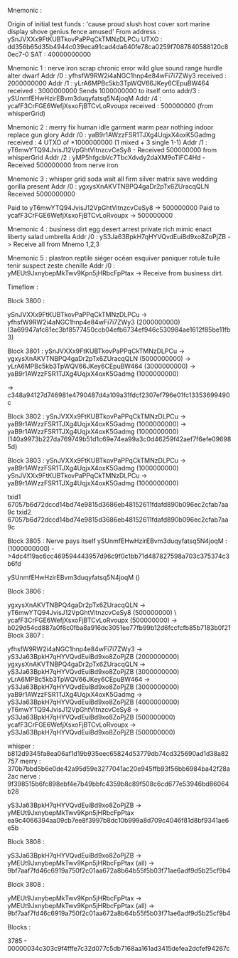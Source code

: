 Mnemonic :

Origin of initial test funds : 'cause proud slush host cover sort marine display shove genius fence amused'
From address : ySnJVXXx9FtKUBTkovPaPPqCkTMNzDLPCu
UTXO : dd356b65d35b4944c039eca91cad4da640fe78ca0259f7087840588120c80ec7-0
SAT : 40000000000

Mnemonic 1 : nerve iron scrap chronic error wild glue sound range hurdle alter dwarf
Addr /0 : yfhsfW9RW2i4aNGC1hnp4e84wFi7i7ZWy3 received : 2000000000
Addr /1 : yLrA6MPBc5kb3TpWQV66JKey6CEpuBW464 received : 3000000000
Sends 1000000000 to itself onto addr/3 : ySUnmfEHwHzirEBvm3duqyfatsq5N4joqM
Addr /4 : ycafF3CrFGE6WefjXsxoFjBTCvLoRvoupx received : 500000000 (from whisperGrid)

Mnemonic 2 : merry fix human idle garment warm pear nothing indoor replace gun glory
Addr /0 : yaB9r1AWzzFSR1TJXg4UqjxX4oxK5Gadmg received : 4 UTXO of \*1000000000 (1 mixed + 3 single 1-1)
Addr /1 : yT6mwYTQ94JvisJ12VpGhtVitnzcvCeSy8 - Received 500000000 from whisperGrid
Addr /2 : yMP5hfgcbVc7TbcXdvdy2daXM9oTiFC4Hd - Received 500000000 from nerve iron

Mnemonic 3 : whisper grid soda wait all firm silver matrix save wedding gorilla present
Addr /0 : ygxysXnAKVTNBPQ4gaDr2pTx6ZUracqQLN Received 5000000000

Paid to yT6mwYTQ94JvisJ12VpGhtVitnzcvCeSy8 -> 500000000
Paid to ycafF3CrFGE6WefjXsxoFjBTCvLoRvoupx -> 500000000

Mnemonic 4 : business dirt egg desert arrest private rich mimic enact liberty salad umbrella
Addr /0 : yS3Ja63BpkH7qHYVQvdEuiBd9xo8ZoPjZB -> Receive all from Mnemo 1,2,3

Mnemonic 5 : plastron reptile siéger océan esquiver paniquer rotule tuile tenir suspect zeste chenille
Addr /0 : yMEUt9JxnybepMkTwv9Kpn5jHRbcFpPtax -> Receive from business dirt.

Timeflow :

Block 3800 :

ySnJVXXx9FtKUBTkovPaPPqCkTMNzDLPCu -> yfhsfW9RW2i4aNGC1hnp4e84wFi7i7ZWy3 (2000000000) (3a69947afc81ec3bf8577450ccb04efb6734ef946c530984ae1612f85be11fb3)

Block 3801 :
ySnJVXXx9FtKUBTkovPaPPqCkTMNzDLPCu -> ygxysXnAKVTNBPQ4gaDr2pTx6ZUracqQLN (5000000000)
-> yLrA6MPBc5kb3TpWQV66JKey6CEpuBW464 (3000000000)
-> yaB9r1AWzzFSR1TJXg4UqjxX4oxK5Gadmg (1000000000)

-> c348a94127d746981e4790487d4a109a31fdcf2307ef796e01fc13353699490c

Block 3802 :
ySnJVXXx9FtKUBTkovPaPPqCkTMNzDLPCu -> yaB9r1AWzzFSR1TJXg4UqjxX4oxK5Gadmg (1000000000)
-> yaB9r1AWzzFSR1TJXg4UqjxX4oxK5Gadmg (1000000000)
(140a9973b227da769749b51d1c69e74ea99a3c0d46259f42aef7f6efe096985d)

Block 3803 :
ySnJVXXx9FtKUBTkovPaPPqCkTMNzDLPCu -> yaB9r1AWzzFSR1TJXg4UqjxX4oxK5Gadmg (1000000000)
ySnJVXXx9FtKUBTkovPaPPqCkTMNzDLPCu -> yaB9r1AWzzFSR1TJXg4UqjxX4oxK5Gadmg (1000000000)

txid1 67057b6d72dccd14bd74e9815d3686eb48152611fdafd890b096ec2cfab7aa9c
txid2 67057b6d72dccd14bd74e9815d3686eb48152611fdafd890b096ec2cfab7aa9c

Block 3805 :
Nerve pays itself ySUnmfEHwHzirEBvm3duqyfatsq5N4joqM : (1000000000)
->4dc4f19ac6cc469594443957d96c9f0c1bb71d487827598a703c375374c3b6fd

ySUnmfEHwHzirEBvm3duqyfatsq5N4joqM ()

Block 3806 :

ygxysXnAKVTNBPQ4gaDr2pTx6ZUracqQLN -> yT6mwYTQ94JvisJ12VpGhtVitnzcvCeSy8 (500000000)
\ ycafF3CrFGE6WefjXsxoFjBTCvLoRvoupx (500000000)
-> b029d54cd887a0f6c0fba8a916dc3051ee77fb99b12d6fccfcfb85b7183b0f21
Block 3807 :

yfhsfW9RW2i4aNGC1hnp4e84wFi7i7ZWy3 -> yS3Ja63BpkH7qHYVQvdEuiBd9xo8ZoPjZB (2000000000)
ygxysXnAKVTNBPQ4gaDr2pTx6ZUracqQLN -> yS3Ja63BpkH7qHYVQvdEuiBd9xo8ZoPjZB (3000000000)
yLrA6MPBc5kb3TpWQV66JKey6CEpuBW464 -> yS3Ja63BpkH7qHYVQvdEuiBd9xo8ZoPjZB (3000000000)
yaB9r1AWzzFSR1TJXg4UqjxX4oxK5Gadmg -> yS3Ja63BpkH7qHYVQvdEuiBd9xo8ZoPjZB (4000000000)
yT6mwYTQ94JvisJ12VpGhtVitnzcvCeSy8 -> yS3Ja63BpkH7qHYVQvdEuiBd9xo8ZoPjZB (500000000)
ycafF3CrFGE6WefjXsxoFjBTCvLoRvoupx -> yS3Ja63BpkH7qHYVQvdEuiBd9xo8ZoPjZB (500000000)

whisper : b812d9345fa8ea06af1d19b935eec65824d53779db74cd325690ad1d38a82757
merry : 370b7bbd5b6e0de42a95d59e3277041ac20e945ffb93f56bb6984ba42f28a2ac
nerve : 9f398515b6fc898ebf4e7b49bbfc4359b8c89f508c6cd677e53946bd86064b28

yS3Ja63BpkH7qHYVQvdEuiBd9xo8ZoPjZB -> yMEUt9JxnybepMkTwv9Kpn5jHRbcFpPtax
ea9c4066394aa09cb7ee8f3997b8dc10b999a8d709c4046f81d8bf9341ae6e5b

Block 3808 :

yS3Ja63BpkH7qHYVQvdEuiBd9xo8ZoPjZB -> yMEUt9JxnybepMkTwv9Kpn5jHRbcFpPtax (all)
-> 9bf7aaf7fd46c6919a750f2c01aa672a8b64b55f5b03f71ae6adf9d5b25cf9b4

Block 3808 :

yMEUt9JxnybepMkTwv9Kpn5jHRbcFpPtax -> yMEUt9JxnybepMkTwv9Kpn5jHRbcFpPtax (all)
-> 9bf7aaf7fd46c6919a750f2c01aa672a8b64b55f5b03f71ae6adf9d5b25cf9b4

Blocks :

3785 - 00000034c303c9f4fffe7c32d077c5db7168aa161ad3415defea2dcfef94267c
